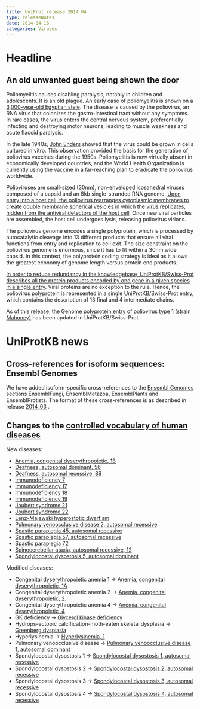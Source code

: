 ```yaml
---
title: UniProt release 2014_04
type: releaseNotes
date: 2014-04-16
categories: Viruses
---
```


# Headline

## An old unwanted guest being shown the door

Poliomyelitis causes disabling paralysis, notably in children and adolescents. It is an old plague. An early case of poliomyelitis is shown on a [3,000-year-old Egyptian stele](http://upload.wikimedia.org/wikipedia/commons/5/5c/Polio%5FEgyptian%5FStele.jpg). The disease is caused by the poliovirus, an RNA virus that colonizes the gastro-intestinal tract without any symptoms. In rare cases, the virus enters the central nervous system, preferentially infecting and destroying motor neurons, leading to muscle weakness and acute flaccid paralysis.

In the late 1940s, [John Enders](http://en.wikipedia.org/wiki/John%5FFranklin%5FEnders) showed that the virus could be grown in cells cultured in vitro. This observation provided the basis for the generation of poliovirus vaccines during the 1950s. Poliomyelitis is now virtually absent in economically developed countries, and the World Health Organization is currently using the vaccine in a far-reaching plan to eradicate the poliovirus worldwide.

[Polioviruses](http://viralzone.expasy.org/all%5Fby%5Fspecies/97.html) are small-sized (30nm), non-enveloped icosahedral viruses composed of a capsid and an 8kb single-stranded RNA genome. [Upon entry into a host cell, the poliovirus rearranges cytoplasmic membranes to create double membrane spherical vesicles in which the virus replicates, hidden from the antiviral detectors of the host cell](http://viralzone.expasy.org/all%5Fby%5Fprotein/3276.html). Once new viral particles are assembled, the host cell undergoes lysis, releasing poliovirus virions.

The poliovirus genome encodes a single polyprotein, which is processed by autocatalytic cleavage into 13 different products that ensure all viral functions from entry and replication to cell exit. The size constraint on the poliovirus genome is enormous, since it has to fit within a 30nm wide capsid. In this context, the polyprotein coding strategy is ideal as it allows the greatest economy of genome length versus protein end products.

[In order to reduce redundancy in the knowledgebase, UniProtKB/Swiss-Prot describes all the protein products encoded by one gene in a given species in a single entry](http://www.uniprot.org). Viral proteins are no exception to the rule. Hence, the poliovirus polyprotein is represented in a single UniProtKB/Swiss-Prot entry, which contains the description of 13 final and 4 intermediate chains.

As of this release, the [Genome polyprotein entry](http://www.uniprot.org/uniprot/P03300) of [poliovirus type 1 (strain Mahoney)](http://www.uniprot.org/taxonomy/12081) has been updated in UniProtKB/Swiss-Prot.

# UniProtKB news

## Cross-references for isoform sequences: Ensembl Genomes

We have added isoform-specific cross-references to the [Ensembl Genomes](http://ensemblgenomes.org/) sections EnsemblFungi, EnsemblMetazoa, EnsemblPlants and EnsemblProtists. The format of these cross-references is as described in release [2014\_03](http://www.uniprot.org/news/2014/03/19/release) .

## Changes to the [controlled vocabulary of human diseases](https://ftp.uniprot.org/pub/databases/uniprot/current_release/knowledgebase/complete/docs/humdisease)

New diseases:

-   [Anemia, congenital dyserythropoietic, 1B](http://www.uniprot.org/diseases/DI-04032)
-   [Deafness, autosomal dominant, 56](http://www.uniprot.org/diseases/DI-04030)
-   [Deafness, autosomal recessive, 86](http://www.uniprot.org/diseases/DI-04026)
-   [Immunodeficiency 7](http://www.uniprot.org/diseases/DI-04031)
-   [Immunodeficiency 17](http://www.uniprot.org/diseases/DI-04033)
-   [Immunodeficiency 18](http://www.uniprot.org/diseases/DI-04034)
-   [Immunodeficiency 19](http://www.uniprot.org/diseases/DI-04027)
-   [Joubert syndrome 21](http://www.uniprot.org/diseases/DI-04019)
-   [Joubert syndrome 22](http://www.uniprot.org/diseases/DI-04020)
-   [Lenz-Majewski hyperostotic dwarfism](http://www.uniprot.org/diseases/DI-04022)
-   [Pulmonary venoocclusive disease 2, autosomal recessive](http://www.uniprot.org/diseases/DI-04023)
-   [Spastic paraplegia 45, autosomal recessive](http://www.uniprot.org/diseases/DI-04024)
-   [Spastic paraplegia 57, autosomal recessive](http://www.uniprot.org/diseases/DI-04029)
-   [Spastic paraplegia 72](http://www.uniprot.org/diseases/DI-04028)
-   [Spinocerebellar ataxia, autosomal recessive, 12](http://www.uniprot.org/diseases/DI-04025)
-   [Spondylocostal dysostosis 5, autosomal dominant](http://www.uniprot.org/diseases/DI-04021)

Modified diseases:

-   Congenital dyserythropoietic anemia 1 -&gt; [Anemia, congenital dyserythropoietic, 1A](http://www.uniprot.org/diseases/DI-01400)
-   Congenital dyserythropoietic anemia 2 -&gt; [Anemia, congenital dyserythropoietic, 2.](http://www.uniprot.org/diseases/DI-02476)
-   Congenital dyserythropoietic anemia 4 -&gt; [Anemia, congenital dyserythropoietic, 4](http://www.uniprot.org/diseases/DI-02966)
-   GK deficiency -&gt; [Glycerol kinase deficiency](http://www.uniprot.org/diseases/DI-01663)
-   Hydrops-ectopic calcification-moth-eaten skeletal dysplasia -&gt; [Greenberg dysplasia](http://www.uniprot.org/diseases/DI-01761)
-   Hyperlysinemia -&gt; [Hyperlysinemia, 1](http://www.uniprot.org/diseases/DI-01773)
-   Pulmonary venoocclusive disease -&gt; [Pulmonary venoocclusive disease 1, autosomal dominant](http://www.uniprot.org/diseases/DI-02233)
-   Spondylocostal dysostosis 1 -&gt; [Spondylocostal dysostosis 1, autosomal recessive](http://www.uniprot.org/diseases/DI-01081)
-   Spondylocostal dysostosis 2 -&gt; [Spondylocostal dysostosis 2, autosomal recessive](http://www.uniprot.org/diseases/DI-01082)
-   Spondylocostal dysostosis 3 -&gt; [Spondylocostal dysostosis 3, autosomal recessive](http://www.uniprot.org/diseases/DI-01083)
-   Spondylocostal dysostosis 4 -&gt; [Spondylocostal dysostosis 4, autosomal recessive](http://www.uniprot.org/diseases/DI-02536)
